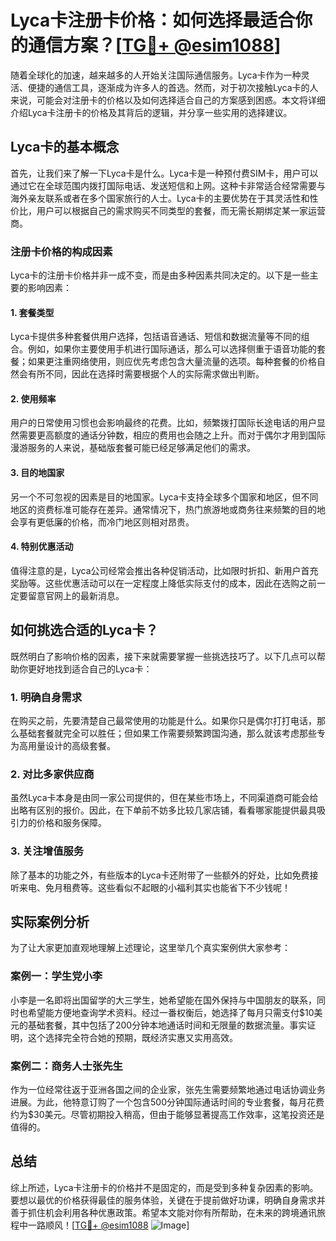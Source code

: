 # Lyca卡注册卡价格：如何选择最适合你的通信方案？[[TG💪+ @esim1088](https://t.me/s/esim1088)]

随着全球化的加速，越来越多的人开始关注国际通信服务。Lyca卡作为一种灵活、便捷的通信工具，逐渐成为许多人的首选。然而，对于初次接触Lyca卡的人来说，可能会对注册卡的价格以及如何选择适合自己的方案感到困惑。本文将详细介绍Lyca卡注册卡的价格及其背后的逻辑，并分享一些实用的选择建议。

## Lyca卡的基本概念

首先，让我们来了解一下Lyca卡是什么。Lyca卡是一种预付费SIM卡，用户可以通过它在全球范围内拨打国际电话、发送短信和上网。这种卡非常适合经常需要与海外亲友联系或者在多个国家旅行的人士。Lyca卡的主要优势在于其灵活性和性价比，用户可以根据自己的需求购买不同类型的套餐，而无需长期绑定某一家运营商。

### 注册卡价格的构成因素

Lyca卡的注册卡价格并非一成不变，而是由多种因素共同决定的。以下是一些主要的影响因素：

#### 1. 套餐类型

Lyca卡提供多种套餐供用户选择，包括语音通话、短信和数据流量等不同的组合。例如，如果你主要使用手机进行国际通话，那么可以选择侧重于语音功能的套餐；如果更注重网络使用，则应优先考虑包含大量流量的选项。每种套餐的价格自然会有所不同，因此在选择时需要根据个人的实际需求做出判断。

#### 2. 使用频率

用户的日常使用习惯也会影响最终的花费。比如，频繁拨打国际长途电话的用户显然需要更高额度的通话分钟数，相应的费用也会随之上升。而对于偶尔才用到国际漫游服务的人来说，基础版套餐可能已经足够满足他们的需求。

#### 3. 目的地国家

另一个不可忽视的因素是目的地国家。Lyca卡支持全球多个国家和地区，但不同地区的资费标准可能存在差异。通常情况下，热门旅游地或商务往来频繁的目的地会享有更低廉的价格，而冷门地区则相对昂贵。

#### 4. 特别优惠活动

值得注意的是，Lyca公司经常会推出各种促销活动，比如限时折扣、新用户首充奖励等。这些优惠活动可以在一定程度上降低实际支付的成本，因此在选购之前一定要留意官网上的最新消息。

## 如何挑选合适的Lyca卡？

既然明白了影响价格的因素，接下来就需要掌握一些挑选技巧了。以下几点可以帮助你更好地找到适合自己的Lyca卡：

### 1. 明确自身需求

在购买之前，先要清楚自己最常使用的功能是什么。如果你只是偶尔打打电话，那么基础套餐就完全可以胜任；但如果工作需要频繁跨国沟通，那么就该考虑那些专为高用量设计的高级套餐。

### 2. 对比多家供应商

虽然Lyca卡本身是由同一家公司提供的，但在某些市场上，不同渠道商可能会给出略有区别的报价。因此，在下单前不妨多比较几家店铺，看看哪家能提供最具吸引力的价格和服务保障。

### 3. 关注增值服务

除了基本的功能之外，有些版本的Lyca卡还附带了一些额外的好处，比如免费接听来电、免月租费等。这些看似不起眼的小福利其实也能省下不少钱呢！

## 实际案例分析

为了让大家更加直观地理解上述理论，这里举几个真实案例供大家参考：

### 案例一：学生党小李

小李是一名即将出国留学的大三学生，她希望能在国外保持与中国朋友的联系，同时也希望能方便地查询学术资料。经过一番权衡后，她选择了每月只需支付$10美元的基础套餐，其中包括了200分钟本地通话时间和无限量的数据流量。事实证明，这个选择完全符合她的预期，既经济实惠又实用高效。

### 案例二：商务人士张先生

作为一位经常往返于亚洲各国之间的企业家，张先生需要频繁地通过电话协调业务进展。为此，他特意订购了一个包含500分钟国际通话时间的专业套餐，每月花费约为$30美元。尽管初期投入稍高，但由于能够显著提高工作效率，这笔投资还是值得的。

## 总结

综上所述，Lyca卡注册卡的价格并不是固定的，而是受到多种复杂因素的影响。要想以最优的价格获得最佳的服务体验，关键在于提前做好功课，明确自身需求并善于抓住机会利用各种优惠政策。希望本文能对你有所帮助，在未来的跨境通讯旅程中一路顺风！[[TG💪+ @esim1088](https://t.me/s/esim1088) ![Image](https://i.postimg.cc/4NQfJmqS/Snipaste-2025-05-13-00-14-12.png)]